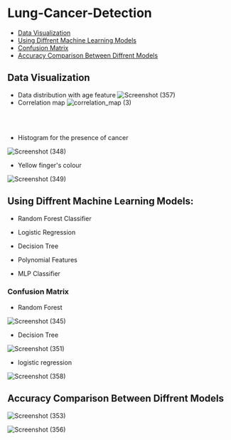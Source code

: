 # Lung-Cancer-Detection  
- [Data Visualization](#data-visualization)
- [Using Diffrent Machine Learning Models](#using-diffrent-machine-learning-models)
- [Confusion Matrix](#confusion-matrix)
- [Accuracy Comparison Between Diffrent Models](#accuracy-comparison-between-diffrent-models)


## Data Visualization 
- Data distribution with age feature
![Screenshot (357)](https://user-images.githubusercontent.com/85830264/229652960-634acc63-9d5c-4a4d-80d1-0cc71d413d16.png)
- Correlation map
![correlation_map (3)](https://user-images.githubusercontent.com/85830264/229650336-f1be3a2e-45fb-47ea-a98c-ceb9b50cdba3.png)

<br></br>

- Histogram for the presence of cancer


![Screenshot (348)](https://user-images.githubusercontent.com/85830264/229646884-b1ad6445-736b-4d9f-85b5-3accf6209e73.png)
- Yellow finger's colour


![Screenshot (349)](https://user-images.githubusercontent.com/85830264/229647210-09bac2db-0fac-4855-93c6-3720c1342aaa.png)



## Using Diffrent Machine Learning Models:
- Random Forest Classifier

- Logistic Regression

- Decision Tree

- Polynomial Features

- MLP Classifier

### Confusion Matrix
- Random Forest

![Screenshot (345)](https://user-images.githubusercontent.com/85830264/229647769-2b0539d3-39a8-474e-a33a-fefb6600f861.png)

- Decision Tree

![Screenshot (351)](https://user-images.githubusercontent.com/85830264/229647984-a6d0f7be-a871-4fc9-b68e-4e19d4bc6524.png)

- logistic regression

![Screenshot (358)](https://user-images.githubusercontent.com/85830264/229652924-0096eab1-bc56-47c6-973c-79e5d8b0c29b.png)




## Accuracy Comparison Between Diffrent Models
![Screenshot (353)](https://user-images.githubusercontent.com/85830264/229649739-b49b3efb-09f0-4d1a-8e1f-4d951e3ac5c3.png)

![Screenshot (356)](https://user-images.githubusercontent.com/85830264/229650965-807f7e26-9ab1-4947-9f3f-f52485addb82.png)
